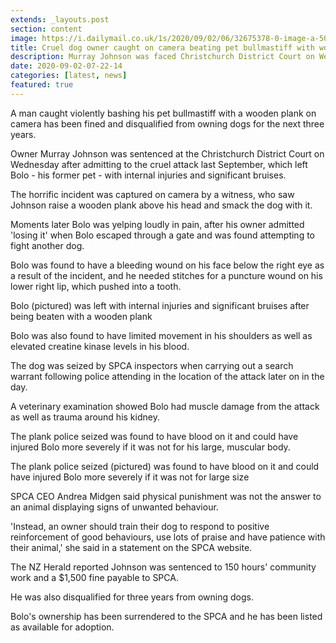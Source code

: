 ```yaml
---
extends: _layouts.post
section: content
image: https://i.dailymail.co.uk/1s/2020/09/02/06/32675378-0-image-a-50_1599023449330.jpg 
title: Cruel dog owner caught on camera beating pet bullmastiff with wooden plank fined $1,500 
description: Murray Johnson was faced Christchurch District Court on Wednesday after admitting to the cruel attack last September, which left his dog (pictured) with significant injuries. 
date: 2020-09-02-07-22-14 
categories: [latest, news] 
featured: true 
--- 
```

A man caught violently bashing his pet bullmastiff with a wooden plank on camera has been fined and disqualified from owning dogs for the next three years.

Owner Murray Johnson was sentenced at the Christchurch District Court on Wednesday after admitting to the cruel attack last September, which left Bolo - his former pet - with internal injuries and significant bruises.

The horrific incident was captured on camera by a witness, who saw Johnson raise a wooden plank above his head and smack the dog with it.

Moments later Bolo was yelping loudly in pain, after his owner admitted 'losing it' when Bolo escaped through a gate and was found attempting to fight another dog.

Bolo was found to have a bleeding wound on his face below the right eye as a result of the incident, and he needed stitches for a puncture wound on his lower right lip, which pushed into a tooth.

Bolo (pictured) was left with internal injuries and significant bruises after being beaten with a wooden plank

Bolo was also found to have limited movement in his shoulders as well as elevated creatine kinase levels in his blood.

The dog was seized by SPCA inspectors when carrying out a search warrant following police attending in the location of the attack later on in the day. 

A veterinary examination showed Bolo had muscle damage from the attack as well as trauma around his kidney. 

The plank police seized was found to have blood on it and could have injured Bolo more severely if it was not for his large, muscular body.  

The plank police seized (pictured) was found to have blood on it and could have injured Bolo more severely if it was not for large size

SPCA CEO Andrea Midgen said physical punishment was not the answer to an animal displaying signs of unwanted behaviour.

'Instead, an owner should train their dog to respond to positive reinforcement of good behaviours, use lots of praise and have patience with their animal,' she said in a statement on the SPCA website.

The NZ Herald reported Johnson was sentenced to 150 hours' community work and a $1,500 fine payable to SPCA.

He was also disqualified for three years from owning dogs.

Bolo's ownership has been surrendered to the SPCA and he has been listed as available for adoption. 

